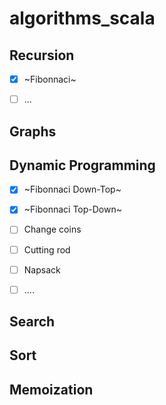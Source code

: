 # algorithms_scala

## Recursion
- [x] ~Fibonnaci~
- [ ] ...



## Graphs

## Dynamic Programming
- [x] ~Fibonnaci Down-Top~
- [x] ~Fibonnaci Top-Down~
- [ ] Change coins
- [ ] Cutting rod
- [ ] Napsack
- [ ] ....


## Search

## Sort

## Memoization


